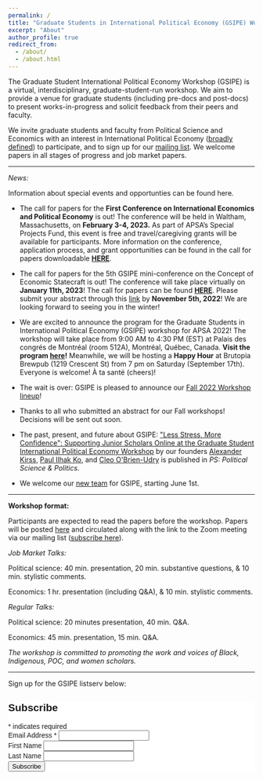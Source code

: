```yaml
---
permalink: /
title: "Graduate Students in International Political Economy (GSIPE) Workshop"
excerpt: "About"
author_profile: true
redirect_from: 
  - /about/
  - /about.html
---
```


The Graduate Student International Political Economy Workshop (GSIPE) is a virtual, interdisciplinary, graduate-student-run workshop. We aim to provide a venue for graduate students (including pre-docs and post-docs) to present works-in-progress and solicit feedback from their peers and faculty. 

We invite graduate students and faculty from Political Science and Economics with an interest in International Political Economy ([broadly defined](https://www.isanet.org/ISA/Sections/IPE)) to participate, and to sign up for our [mailing list](#mailing). We welcome papers in all stages of progress and job market papers.


<hr> 

*News:*

Information about special events and opportunties can be found here.

- The call for papers for the **First Conference on International Economics and Political Economy** is out! The conference will be held in Waltham, Massachusetts, on **February 3-4, 2023.** As part of APSA’s Special Projects Fund, this event is free and travel/caregiving grants will be available for participants. More information on the conference, application process, and grant opportunities can be found in the call for papers downloadable **<a href="https://drive.google.com/file/d/1BqOaQ-dXkpcQ8Vl60meiawYXAQN6tYIk/view">HERE</a>**.

- The call for papers for the 5th GSIPE mini-conference on the Concept of Economic Statecraft is out! The conference will take place virtually on **January 11th, 2023**! The call for papers can be found **<a href="https://gsipe-workshop.github.io/files/CallforPapers_5thminicon.pdf">HERE</a>**. Please submit your abstract through this [link](https://docs.google.com/forms/d/e/1FAIpQLSeT4Tt7F51bknNbCheaHc2-bJ2zXPZXls-vqfDNNpLKKCcJYw/viewform) by **November 5th, 2022**! We are looking forward to seeing you in the winter!


- We are excited to announce the program for the Graduate Students in International Political Economy (GSIPE) workshop for APSA 2022! The workshop will take place from 9:00 AM to 4:30 PM (EST) at Palais des congrés de Montréal (room 512A), Montréal, Québec, Canada. **Visit the program <a href="https://gsipe-workshop.github.io/files/GSIPE_APSA_2022_program.pdf">here</a>!** Meanwhile, we will be hosting a **Happy Hour** at Brutopia Brewpub (1219 Crescent St) from 7 pm on Saturday (September 17th). Everyone is welcome! À ta santé (cheers)!

- The wait is over: GSIPE is pleased to announce our [Fall 2022 Workshop lineup](https://gsipe-workshop.github.io/schedule/)!

- Thanks to all who submitted an abstract for our Fall workshops! Decisions will be sent out soon.

- The past, present, and future about GSIPE: ["Less Stress, More Confidence": Supporting Junior Scholars Online at the Graduate Student International Political Economy Workshop](https://www.cambridge.org/core/journals/ps-political-science-and-politics/article/less-stress-more-confidence-supporting-junior-scholars-online-at-the-graduate-student-international-political-economy-workshop/A175F2AE8EC397F9EE967623D48B9BD5) by our founders [Alexander Kirss](https://www.alexanderkirss.com/), [Paul Ilhak Ko](https://sites.google.com/view/paulko/home), and [Cleo O'Brien-Udry](https://cobrienudry.github.io/) is published in *PS: Political Science & Politics*.

- We welcome our [new team](https://gsipe-workshop.github.io/team/) for GSIPE, starting June 1st.

<!---
ARCHIVE
- We are excited to announce a call for submissions for the **GSIPE workshops for Fall 2022**. The deadline for submissions is July 31st, at 11:59pm Eastern Time. More information [here](https://gsipe-workshop.github.io/call-papers/).

- Our activities for the Spring of 2022 have concluded. We thank all participants, moderators and presenters for helping us keep growing GSIPE. Our first events for Fall of 2022 will begin in September. Stay tuned!
--->
<hr> 

**Workshop format:** 

Participants are expected to read the papers before the workshop. Papers will be posted [here](https://gsipe-workshop.github.io/paper/) and circulated along with the link to the Zoom meeting via our mailing list ([subscribe here](#mailing)). 

*Job Market Talks:*

Political science: 40 min. presentation, 20 min. substantive questions, & 10 min. stylistic comments. 

Economics: 1 hr. presentation (including Q&A), & 10 min. stylistic comments.


*Regular Talks:*

Political science: 20 minutes presentation, 40 min. Q&A.

Economics: 45 min. presentation, 15 min. Q&A.

*The workshop is committed to promoting the work and voices of Black, Indigenous, POC, and women scholars.*

<hr> 

Sign up for the GSIPE listserv below:
<a id='mailing'></a>
<!-- Begin Mailchimp Signup Form -->
<link href="//cdn-images.mailchimp.com/embedcode/classic-10_7.css" rel="stylesheet" type="text/css">
<style type="text/css">
	#mc_embed_signup{background:#fff; clear:left; font:14px Helvetica,Arial,sans-serif; }
	/* Add your own Mailchimp form style overrides in your site stylesheet or in this style block.
	   We recommend moving this block and the preceding CSS link to the HEAD of your HTML file. */
</style>
<div id="mc_embed_signup">
<form action="https://gmail.us6.list-manage.com/subscribe/post?u=85842ba6cbe3d3014796df81c&amp;id=8cdfd99a96" method="post" id="mc-embedded-subscribe-form" name="mc-embedded-subscribe-form" class="validate" target="_blank" novalidate>
    <div id="mc_embed_signup_scroll">
	<h2>Subscribe</h2>
<div class="indicates-required"><span class="asterisk">*</span> indicates required</div>
<div class="mc-field-group">
	<label for="mce-EMAIL">Email Address  <span class="asterisk">*</span>
</label>
	<input type="email" value="" name="EMAIL" class="required email" id="mce-EMAIL">
</div>
<div class="mc-field-group">
	<label for="mce-FNAME">First Name </label>
	<input type="text" value="" name="FNAME" class="" id="mce-FNAME">
</div>
<div class="mc-field-group">
	<label for="mce-LNAME">Last Name </label>
	<input type="text" value="" name="LNAME" class="" id="mce-LNAME">
</div>
	<div id="mce-responses" class="clear">
		<div class="response" id="mce-error-response" style="display:none"></div>
		<div class="response" id="mce-success-response" style="display:none"></div>
	</div>    <!-- real people should not fill this in and expect good things - do not remove this or risk form bot signups-->
    <div style="position: absolute; left: -5000px;" aria-hidden="true"><input type="text" name="b_85842ba6cbe3d3014796df81c_8cdfd99a96" tabindex="-1" value=""></div>
    <div class="clear"><input type="submit" value="Subscribe" name="subscribe" id="mc-embedded-subscribe" class="button"></div>
    </div>
</form>
</div>
<script type='text/javascript' src='//s3.amazonaws.com/downloads.mailchimp.com/js/mc-validate.js'></script><script type='text/javascript'>(function($) {window.fnames = new Array(); window.ftypes = new Array();fnames[0]='EMAIL';ftypes[0]='email';fnames[1]='FNAME';ftypes[1]='text';fnames[2]='LNAME';ftypes[2]='text';fnames[3]='ADDRESS';ftypes[3]='address';fnames[4]='PHONE';ftypes[4]='phone';fnames[5]='BIRTHDAY';ftypes[5]='birthday';}(jQuery));var $mcj = jQuery.noConflict(true);</script>
<!--End mc_embed_signup-->
